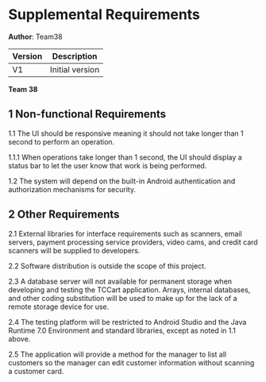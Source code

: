 # Supplemental Requirements

**Author**:  Team38

| Version | Description     |
| --------|:---------------:|
| V1      | Initial version |

**Team 38**

## 1 Non-functional Requirements

1.1 The UI should be responsive meaning it should not take longer than 1 second to perform an operation.

1.1.1 When operations take longer than 1 second, the UI should display a status bar to let the user know that work is being performed.

1.2 The system will depend on the built-in Android authentication and authorization mechanisms for security.

## 2 Other Requirements

2.1 External libraries for interface requirements such as scanners, email servers, payment processing service providers, video cams, and credit card scanners will be supplied to developers.

2.2 Software distribution is outside the scope of this project.

2.3 A database server will not available for permanent storage when developing and testing the TCCart application.  Arrays, internal databases, and other coding substitution will be used to make up for the lack of a remote storage device for use.

2.4 The testing platform will be restricted to Android Studio and the Java Runtime 7.0 Environment and standard libraries, except as noted in 1.1 above.  

2.5 The application will provide a method for the manager to list all customers so the manager can edit customer information without scanning a customer card.
